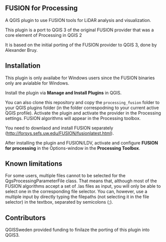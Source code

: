 FUSION for Processing
---------------------

A QGIS plugin to use FUSION tools for LiDAR analysis and visualization.

This plugin is a port to QGIS 3 of the original FUSION provider that was a core element of Processing in QGIS 2

It is based on the initial porting of the FUSION provider to QGIS 3, done by Alexander Bruy.

Installation
------------

This plugin is only availabe for Windows users since the FUSION binaries only are avialable for Windows.

Install the plugin via **Manage and Install Plugins** in QGIS. 

You can also clone this repository and copy the `processing_fusion` folder to your QGIS plugins folder (in the folder correspodning to your current active QGIS profile). Activate the plugin and activate the provider in the Processing settings. FUSION algorithms will appear in the Processing toolbox.

You need to downlaod and install FUSION separately (http://forsys.sefs.uw.edu/FUSION/fusionlatest.html). 

After installing the plugin and FUSION/LDV, activate and configure **FUSION for processing** in the Options-window in the **Processing Toolbox**. 

Known limitations
-----------------

For some users, multiple files cannot to be selected for the QgsProcessingParameterFile class. That means that, although most of the FUSION algorithms accept a set of .las files as input, you will only be able to select one in the corresponding file selector. You can, however, use a multiple input by directly typing the filepaths (not selecting it in the file selector) in the textbox, separated by semicolons (;).

Contributors
------------
QGISSweden provided funding to finilaze the porting of this plugin into QGIS3.

